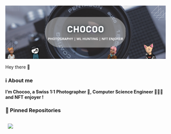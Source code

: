 [![Envoy_'s GitHub Banner](./Banniere_Twitter_v2.png)]([https://twitter.com/chocoo_web3](https://twitter.com/chocoo_web3))

Hey there 👋

### ℹ️ About me 
<b> <p>
  I’m Chocoo, a Swiss 1:1 Photographer 📸, Computer Science Engineer 👨🏻‍💻 and NFT enjoyer ! 
  </p> </b>

### 📌 Pinned Repositories
<a href="https://github.com/ChocooDEV/cnft_app">
  <img align="center" style="margin:1rem 0.5rem" src="https://github-readme-stats.vercel.app/api/pin/?username=ChocooDEV&repo=cnft_app&title_color=ffffff&text_color=c9cacc&icon_color=4AB197&bg_color=1A2B34" />
</a>
